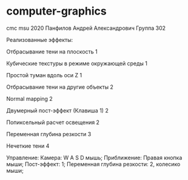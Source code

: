 # computer-graphics
cmc msu 2020
Панфилов Андрей Александрович
Группа 302

   Реализованные эффекты:
   
Отбрасывание тени на плоскость                 1

Кубические текстуры в режиме окружающей среды  1

Простой туман вдоль оси Z                      1

Отбрасывание тени на другие объекты            2

Normal mapping                                 2

Двумерный пост-эффект (Клавиша 1)              2

Попиксельный расчет освещения                  2

Переменная глубина резкости                    3

Нечеткие тени                                  4

   Управление:
Камера: W A S D мышь;
Приближение: Правая кнопка мыши;
Пост-эффект: 1;
Переменная глубина резкости: 2, колесико мыши;
